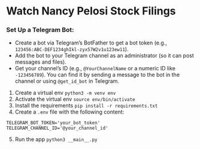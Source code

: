 # Watch Nancy Pelosi Stock Filings

### Set Up a Telegram Bot:
- Create a bot via Telegram’s BotFather to get a bot token (e.g., `123456:ABC-DEF1234ghIkl-zyx57W2v1u123ew11`).
- Add the bot to your Telegram channel as an administrator (so it can post messages and files).
- Get your channel’s ID (e.g., `@YourChannelName` or a numeric ID like `-123456789`). You can find it by sending a message to the bot in the channel or using `@get_id_bot` in Telegram.



1. Create a virtual env `python3 -m venv env`
2. Activate the virtual env `source env/bin/activate`
3. Install the requirements `pip install -r requirements.txt`
4. Create a `.env` file with the following content:
```
TELEGRAM_BOT_TOKEN='your_bot_token'
TELEGRAM_CHANNEL_ID='@your_channel_id'
```
5. Run the app `python3 __main__.py`
